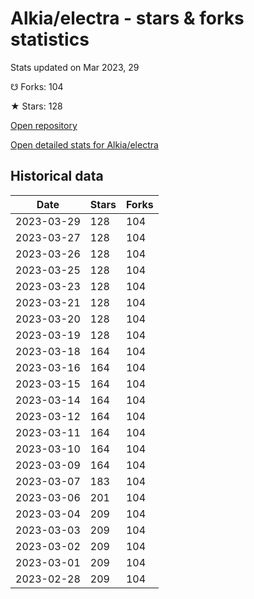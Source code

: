 # Alkia/electra - stars & forks statistics

Stats updated on Mar 2023, 29

☋ Forks: 104

★ Stars: 128

[Open repository](https://github.com/Alkia/electra)

[Open detailed stats for Alkia/electra](https://reviewgithub.com/rep/Alkia/electra)

## Historical data
| Date | Stars | Forks |
|------|-------|-------|
| 2023-03-29 | 128 | 104 | 
| 2023-03-27 | 128 | 104 | 
| 2023-03-26 | 128 | 104 | 
| 2023-03-25 | 128 | 104 | 
| 2023-03-23 | 128 | 104 | 
| 2023-03-21 | 128 | 104 | 
| 2023-03-20 | 128 | 104 | 
| 2023-03-19 | 128 | 104 | 
| 2023-03-18 | 164 | 104 | 
| 2023-03-16 | 164 | 104 | 
| 2023-03-15 | 164 | 104 | 
| 2023-03-14 | 164 | 104 | 
| 2023-03-12 | 164 | 104 | 
| 2023-03-11 | 164 | 104 | 
| 2023-03-10 | 164 | 104 | 
| 2023-03-09 | 164 | 104 | 
| 2023-03-07 | 183 | 104 | 
| 2023-03-06 | 201 | 104 | 
| 2023-03-04 | 209 | 104 | 
| 2023-03-03 | 209 | 104 | 
| 2023-03-02 | 209 | 104 | 
| 2023-03-01 | 209 | 104 | 
| 2023-02-28 | 209 | 104 | 

